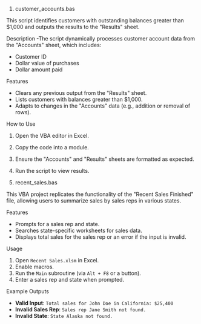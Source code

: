 1. customer_accounts.bas
   
This script identifies customers with outstanding balances greater than $1,000 and outputs the results to the "Results" sheet.

Description
-The script dynamically processes customer account data from the "Accounts" sheet, which includes:
- Customer ID
- Dollar value of purchases
- Dollar amount paid

Features
- Clears any previous output from the "Results" sheet.
- Lists customers with balances greater than $1,000.
- Adapts to changes in the "Accounts" data (e.g., addition or removal of rows).

How to Use
1. Open the VBA editor in Excel.
2. Copy the code into a module.
3. Ensure the "Accounts" and "Results" sheets are formatted as expected.
4. Run the script to view results.

2. recent_sales.bas
   
This VBA project replicates the functionality of the "Recent Sales Finished" file, allowing users to summarize sales by sales reps in various states.

Features
- Prompts for a sales rep and state.
- Searches state-specific worksheets for sales data.
- Displays total sales for the sales rep or an error if the input is invalid.

Usage
1. Open `Recent Sales.xlsm` in Excel.
2. Enable macros.
3. Run the `Main` subroutine (via `Alt + F8` or a button).
4. Enter a sales rep and state when prompted.

Example Outputs
- **Valid Input**: `Total sales for John Doe in California: $25,400`
- **Invalid Sales Rep**: `Sales rep Jane Smith not found.`
- **Invalid State**: `State Alaska not found.`
